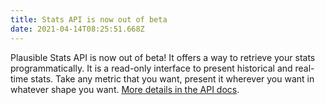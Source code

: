 ```yaml
---
title: Stats API is now out of beta
date: 2021-04-14T08:25:51.668Z
---
```

Plausible Stats API is now out of beta! It offers a way to retrieve your stats programmatically. It is a read-only interface to present historical and real-time stats. Take any metric that you want, present it wherever you want in whatever shape you want. [More details in the API docs](https://plausible.io/docs/stats-api).
